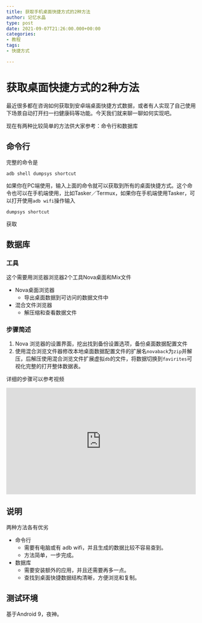 ```yaml
---
title: 获取手机桌面快捷方式的2种方法
author: 记忆水晶
type: post
date: 2021-09-07T21:26:00.000+00:00
categories:
- 教程
tags:
- 快捷方式

---
```

# 获取桌面快捷方式的2种方法

最近很多都在咨询如何获取到安卓端桌面快捷方式数据，或者有人实现了自己使用下场景自动打开扫一扫健康码等功能。今天我们就来聊一聊如何实现吧。

现在有两种比较简单的方法供大家参考：命令行和数据库

## 命令行

完整的命令是

```shell
adb shell dumpsys shortcut
```

如果你在PC端使用，输入上面的命令就可以获取到所有的桌面快捷方式。这个命令也可以在手机端使用，比如Tasker／Termux，如果你在手机端使用Tasker，可以打开使用`adb wifi`操作输入

```shell
dumpsys shortcut
```

获取

## 数据库

### 工具

这个需要用浏览器浏览器2个工具Nova桌面和Mix文件

* Nova桌面浏览器
  * 导出桌面数据到可访问的数据文件中
* 混合文件浏览器
  * 解压缩和查看数据文件

### 步骤简述

1. Nova 浏览器的设置界面，挖出找到备份设置选项，备份桌面数据配置文件
2. 使用混合浏览文件器修改本地桌面数据配置文件的扩展名`novaback`为`zip`并解压，后解压使用混合浏览文件扩展虚拟`db`的文件，将数据切换到`favirites`可视化完整的打开整体数据表。

详细的步骤可以参考视频

<div style="position: relative; padding-bottom: 56.25%; height: 0; overflow: hidden;">

<iframe src="https://www.ixigua.com/iframe/7005530260502479396?autoplay=0" style="position: absolute; top: 0; left: 0; width: 100%; height: 100%; border: 0;" referrerpolicy="unsafe-url" allowfullscreen></iframe>

</div>

## 说明

两种方法各有优劣

* 命令行
  * 需要有电脑或有 adb wifi，并且生成的数据比较不容易查到。
  * 方法简单，一步完成。
* 数据库
  * 需要安装额外的应用，并且还需要再多一点。
  * 查找到桌面快捷数据结构清晰，方便浏览和复制。

## 测试环境

基于Android 9，夜神。
